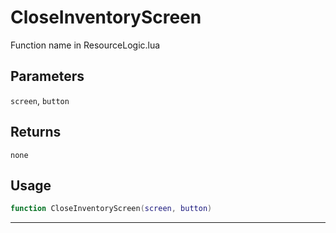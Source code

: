 # CloseInventoryScreen
Function name in ResourceLogic.lua
## Parameters
`screen`, `button`
## Returns
`none`
## Usage
```lua
function CloseInventoryScreen(screen, button)
```
---

